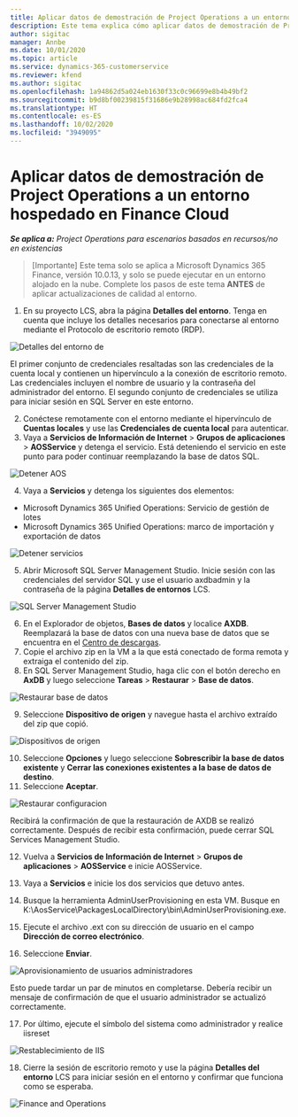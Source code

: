 ```yaml
---
title: Aplicar datos de demostración de Project Operations a un entorno hospedado en Finance Cloud
description: Este tema explica cómo aplicar datos de demostración de Project Operations a un entorno alojado en la nube de Dynamics 365 Finance.
author: sigitac
manager: Annbe
ms.date: 10/01/2020
ms.topic: article
ms.service: dynamics-365-customerservice
ms.reviewer: kfend
ms.author: sigitac
ms.openlocfilehash: 1a94862d5a024eb1630f33c0c96699e8b4b49bf2
ms.sourcegitcommit: b9d8bf00239815f31686e9b28998ac684fd2fca4
ms.translationtype: HT
ms.contentlocale: es-ES
ms.lasthandoff: 10/02/2020
ms.locfileid: "3949095"
---
```

# <a name="apply-project-operations-demo-data-to-a-finance-cloud-hosted-environment"></a>Aplicar datos de demostración de Project Operations a un entorno hospedado en Finance Cloud

_**Se aplica a:** Project Operations para escenarios basados en recursos/no en existencias_

>[Importante] Este tema solo se aplica a Microsoft Dynamics 365 Finance, versión 10.0.13, y solo se puede ejecutar en un entorno alojado en la nube. Complete los pasos de este tema **ANTES** de aplicar actualizaciones de calidad al entorno.

1. En su proyecto LCS, abra la página **Detalles del entorno**. Tenga en cuenta que incluye los detalles necesarios para conectarse al entorno mediante el Protocolo de escritorio remoto (RDP).

![Detalles del entorno de](./media/1EnvironmentDetails.png)

El primer conjunto de credenciales resaltadas son las credenciales de la cuenta local y contienen un hipervínculo a la conexión de escritorio remoto. Las credenciales incluyen el nombre de usuario y la contraseña del administrador del entorno. El segundo conjunto de credenciales se utiliza para iniciar sesión en SQL Server en este entorno.

2. Conéctese remotamente con el entorno mediante el hipervínculo de **Cuentas locales** y use las **Credenciales de cuenta local** para autenticar.
3. Vaya a **Servicios de Información de Internet** > **Grupos de aplicaciones** > **AOSService** y detenga el servicio. Está deteniendo el servicio en este punto para poder continuar reemplazando la base de datos SQL.

![Detener AOS](./media/2StopAOS.png)

4. Vaya a **Servicios** y detenga los siguientes dos elementos:

- Microsoft Dynamics 365 Unified Operations: Servicio de gestión de lotes
- Microsoft Dynamics 365 Unified Operations: marco de importación y exportación de datos

![Detener servicios](./media/3StopServices.png)

5. Abrir Microsoft SQL Server Management Studio. Inicie sesión con las credenciales del servidor SQL y use el usuario axdbadmin y la contraseña de la página **Detalles de entornos** LCS.

![SQL Server Management Studio](./media/4SSMS.png)

6. En el Explorador de objetos, **Bases de datos** y localice **AXDB**. Reemplazará la base de datos con una nueva base de datos que se encuentra en el [Centro de descargas](https://download.microsoft.com/download/1/a/3/1a314bd2-b082-4a87-abdc-1ba26c92b63d/ProjOpsDemoDataFOGARelease.zip). 
7. Copie el archivo zip en la VM a la que está conectado de forma remota y extraiga el contenido del zip.
8. En SQL Server Management Studio, haga clic con el botón derecho en **AxDB** y luego seleccione **Tareas** > **Restaurar** > **Base de datos**.

![Restaurar base de datos](./media/5RestoreDatabase.png)

9. Seleccione **Dispositivo de origen** y navegue hasta el archivo extraído del zip que copió.

![Dispositivos de origen](./media/6SourceDevice.png)

10. Seleccione **Opciones** y luego seleccione **Sobrescribir la base de datos existente** y **Cerrar las conexiones existentes a la base de datos de destino**. 
11. Seleccione **Aceptar**.

![Restaurar configuracion](./media/7RestoreSetting.png)

Recibirá la confirmación de que la restauración de AXDB se realizó correctamente. Después de recibir esta confirmación, puede cerrar SQL Services Management Studio.

12. Vuelva a **Servicios de Información de Internet** > **Grupos de aplicaciones** > **AOSService** e inicie AOSService.
13. Vaya a **Servicios** e inicie los dos servicios que detuvo antes.

14. Busque la herramienta AdminUserProvisioning en esta VM. Busque en K:\AosService\PackagesLocalDirectory\bin\AdminUserProvisioning.exe.
15. Ejecute el archivo .ext con su dirección de usuario en el campo **Dirección de correo electrónico**. 
16. Seleccione **Enviar**.

![Aprovisionamiento de usuarios administradores](./media/8AdminUserProvisioning.png)

Esto puede tardar un par de minutos en completarse. Debería recibir un mensaje de confirmación de que el usuario administrador se actualizó correctamente.

17. Por último, ejecute el símbolo del sistema como administrador y realice iisreset

![Restablecimiento de IIS](./media/9IISReset.png)

18. Cierre la sesión de escritorio remoto y use la página **Detalles del entorno** LCS para iniciar sesión en el entorno y confirmar que funciona como se esperaba.

![Finance and Operations](./media/10FinanceAndOperations.png)
